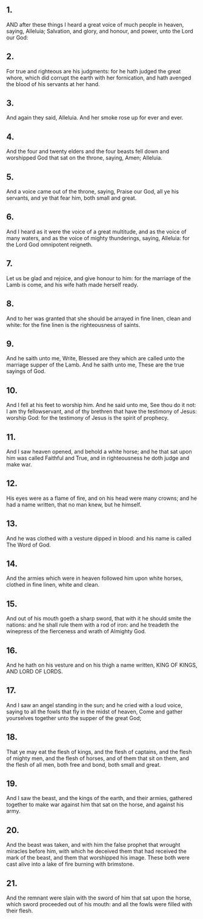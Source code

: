 ## 1.
AND after these things I heard a great voice of much people in heaven, saying, Alleluia; Salvation, and glory, and honour, and power, unto the Lord our God:
## 2.
For true and righteous are his judgments: for he hath judged the great whore, which did corrupt the earth with her fornication, and hath avenged the blood of his servants at her hand.
## 3.
And again they said, Alleluia. And her smoke rose up for ever and ever.
## 4.
And the four and twenty elders and the four beasts fell down and worshipped God that sat on the throne, saying, Amen; Alleluia.
## 5.
And a voice came out of the throne, saying, Praise our God, all ye his servants, and ye that fear him, both small and great.
## 6.
And I heard as it were the voice of a great multitude, and as the voice of many waters, and as the voice of mighty thunderings, saying, Alleluia: for the Lord God omnipotent reigneth.
## 7.
Let us be glad and rejoice, and give honour to him: for the marriage of the Lamb is come, and his wife hath made herself ready.
## 8.
And to her was granted that she should be arrayed in fine linen, clean and white: for the fine linen is the righteousness of saints.
## 9.
And he saith unto me, Write, Blessed are they which are called unto the marriage supper of the Lamb. And he saith unto me, These are the true sayings of God.
## 10.
And I fell at his feet to worship him. And he said unto me, See thou do it not: I am thy fellowservant, and of thy brethren that have the testimony of Jesus: worship God: for the testimony of Jesus is the spirit of prophecy.
## 11.
And I saw heaven opened, and behold a white horse; and he that sat upon him was called Faithful and True, and in righteousness he doth judge and make war.
## 12.
His eyes were as a flame of fire, and on his head were many crowns; and he had a name written, that no man knew, but he himself.
## 13.
And he was clothed with a vesture dipped in blood: and his name is called The Word of God.
## 14.
And the armies which were in heaven followed him upon white horses, clothed in fine linen, white and clean.
## 15.
And out of his mouth goeth a sharp sword, that with it he should smite the nations: and he shall rule them with a rod of iron: and he treadeth the winepress of the fierceness and wrath of Almighty God.
## 16.
And he hath on his vesture and on his thigh a name written, KING OF KINGS, AND LORD OF LORDS.
## 17.
And I saw an angel standing in the sun; and he cried with a loud voice, saying to all the fowls that fly in the midst of heaven, Come and gather yourselves together unto the supper of the great God;
## 18.
That ye may eat the flesh of kings, and the flesh of captains, and the flesh of mighty men, and the flesh of horses, and of them that sit on them, and the flesh of all men, both free and bond, both small and great.
## 19.
And I saw the beast, and the kings of the earth, and their armies, gathered together to make war against him that sat on the horse, and against his army.
## 20.
And the beast was taken, and with him the false prophet that wrought miracles before him, with which he deceived them that had received the mark of the beast, and them that worshipped his image. These both were cast alive into a lake of fire burning with brimstone.
## 21.
And the remnant were slain with the sword of him that sat upon the horse, which sword proceeded out of his mouth: and all the fowls were filled with their flesh.
